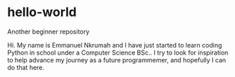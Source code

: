 # hello-world
Another beginner repository

Hi. My name is Emmanuel Nkrumah and I have just started to learn coding Python in school under a Computer Science BSc.. I try to look for inspiration to help advance my journey as a future programmemer, and hopefully I can do that here.
